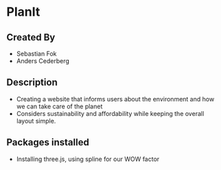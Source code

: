 # PlanIt

## Created By
- Sebastian Fok
- Anders Cederberg

## Description
- Creating a website that informs users about the environment and how we can take care of the planet
- Considers sustainability and affordability while keeping the overall layout simple.

## Packages installed
- Installing three.js, using spline for our WOW factor
